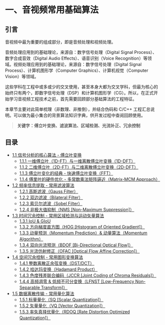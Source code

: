 
# 一、音视频常用基础算法

## **引言**
音视频中最为重要的组成部分，即是音频处理和视频处理。

音频处理应用到的基础理论，来源自：数字信号处理（Digital Signal Process）、数字合成音效（Digital Audio Effects）、语音识别（Voice Recognition）等领域。视频处理应用到的基础理论，来源自：数字信号处理（Digital Signal Process）、计算机图形学（Computer Graphics）、计算机视觉（Computer Vision）等领域。

这些学科在工程中或多或少的交叉使用，甚至本身大都为交叉学科，但最为核心的始终只有两个，即数字信号处理（DSP）和计算机图形学（CG）。所以，在正式开始学习音视频工程技术之前，首先需要回顾部分基础算法的工程特征。

本章节主要对此简单梳理（非数理、非推倒），并结合伪码和 C/C++ 工程汇总说明。可以做为最小集合的背景算法知识字典，供开发过程中查阅回顾使用。

>**关键字：傅立叶变换、滤波算法、区域检测、光流补正、冗余控制**

## **目录**
* [1.1 信号分析的核心算法 - 傅立叶变换](Docs_1_1.md)
    * [1.1.1 一维傅立叶（1D-FT）与一维离散傅立叶变换（1D-DFT）](Docs_1_1_1.md)
    * [1.1.2 二维傅立叶（2D-FT）与二维离散傅立叶变换（2D-DFT）](Docs_1_1_2.md)
    * [1.1.3 傅立叶变化的经典 - 快速傅立叶变换（FFT）](Docs_1_1_3.md)
	* [1.1.4 傅里叶的硬件优化 - 多常数乘法矩阵逼近（Matrix-MCM Approach）](Docs_1_1_4.md)
* [1.2 频率信息提取 - 常用滤波算法](Docs_1_2.md)
    * [1.2.1 高斯滤波（Gauss Filter）](Docs_1_2_1.md)
	* [1.2.2 双边滤波（Bilateral Filter）](Docs_1_2_2.md)
	* [1.2.3 索贝尔滤波（Sobel Filter）](Docs_1_2_3.md)
	* [1.2.4 非极大值抑制（NMS [Non-Maximum Suppression]）](Docs_1_2_4.md)
* [1.3 时间冗余控制 - 常用区域检测与运动矢量算法]()
	* [1.3.1 IoU & GIoU]()
	* [1.3.2 方向梯度直方图（HOG [Histogram of Oriented Gradient]）]()
	* [1.3.3 动量预测（Momentum Prediction）& 动量算法（Momentum Algorithm）]()
	* [1.3.4 双向光流预测（BDOF [Bi-Directional Optical Flow]）]()
	* [1.3.5 光流仿射修正（OFAC [Optical Flow Affine Correction]）]()
* [1.4 空间冗余控制 - 常用图形变换算法]()
	* [1.4.1 整数离散正余弦变换（DST/DCT）]()
	* [1.4.2 哈达玛变换（Hadamard Product）]()
	* [1.4.3 色度残差联合编码（JCCR [Joint Coding of Chroma Residuals]）]()
	* [1.4.4 高频凋零 & 低频不可分变换（LFNST [Low-Frequency Non-Separable Transform]）]()
* [1.5 数据离散传输 - 常用量化算法]()
	* [1.5.1 标量量化（SQ [Scalar Quantization]）]()
	* [1.5.2 矢量量化（VQ [Vector Quantization]）]()
	* [1.5.3 率失真择优量化（RDOQ [Rate Distortion Optimized Quantization]）]()
